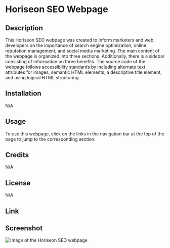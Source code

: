 # Horiseon SEO Webpage

## Description

This Horiseon SEO webpage was created to inform marketers and web developers on the importance of search engine optimization, online reputation management, and social media marketing. The main content of the webpage is organized into three sections. Additionally, there is a sidebar consisting of information on three benefits. The source code of the webpage follows accessibility standards by including alternate text attributes for images, semantic HTML elements, a descriptive title element, and using logical HTML structuring.

## Installation

N/A

## Usage
To use this webpage, click on the links in the navigation bar at the top of the page to jump to the corresponding section.

## Credits

N/A

## License

N/A

## Link


## Screenshot
![image of the Horiseon SEO webpage](assets/images/screenshot.png)
